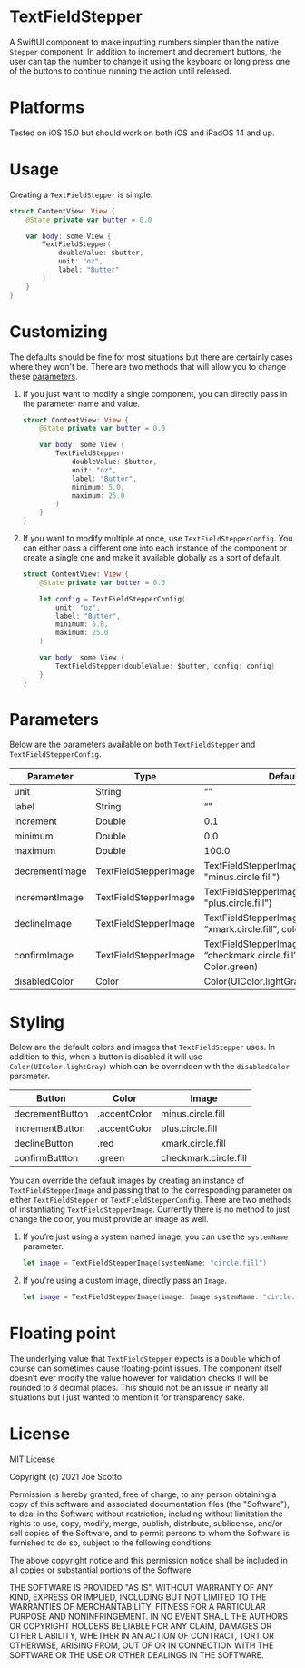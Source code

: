 # TextFieldStepper
A SwiftUI component to make inputting numbers simpler than the native `Stepper` component. In addition to increment and decrement buttons, the user can tap the number to change it using the keyboard or long press one of the buttons to continue running the action until released.

# Platforms
Tested on iOS 15.0 but should work on both iOS and iPadOS 14 and up.

# Usage
Creating a `TextFieldStepper` is simple. 
``` swift
struct ContentView: View {
    @State private var butter = 0.0

    var body: some View {
        TextFieldStepper(
            doubleValue: $butter, 
            unit: "oz", 
            label: "Butter"
        )
    }
}
```

# Customizing
The defaults should be fine for most situations but there are certainly cases where they won't be. There are two methods that will allow you to change these [parameters](#parameters).

1. If you just want to modify a single component, you can directly pass in the parameter name and value.
    ``` swift
    struct ContentView: View {
        @State private var butter = 0.0

        var body: some View {
            TextFieldStepper(
                doubleValue: $butter, 
                unit: "oz", 
                label: "Butter",
                minimum: 5.0,
                maximum: 25.0
            )
        }
    }
    ```

2. If you want to modify multiple at once, use `TextFieldStepperConfig`. You can either pass a different one into each instance of the component or create a single one and make it available globally as a sort of default.
    ``` swift
    struct ContentView: View {
        @State private var butter = 0.0

        let config = TextFieldStepperConfig(
            unit: "oz",
            label: "Butter",
            minimum: 5.0,
            maximum: 25.0
        )

        var body: some View {
            TextFieldStepper(doubleValue: $butter, config: config)
        }
    }
    ```

# Parameters
Below are the parameters available on both `TextFieldStepper` and `TextFieldStepperConfig`.

| Parameter      | Type                  | Default                                                                        |
|----------------|-----------------------|--------------------------------------------------------------------------------|
| unit           | String                | “”                                                                             |
| label          | String                | “”                                                                             |
| increment      | Double                | 0.1                                                                            |
| minimum        | Double                | 0.0                                                                            |
| maximum        | Double                | 100.0                                                                          |
| decrementImage | TextFieldStepperImage | TextFieldStepperImage(systemName: "minus.circle.fill")                         |
| incrementImage | TextFieldStepperImage | TextFieldStepperImage(systemName: "plus.circle.fill")                          |
| declineImage   | TextFieldStepperImage | TextFieldStepperImage(systemName: “xmark.circle.fill”, color: Color.red)       |
| confirmImage   | TextFieldStepperImage | TextFieldStepperImage(systemName: “checkmark.circle.fill”, color: Color.green) |
| disabledColor  | Color                 | Color(UIColor.lightGray)                                                       |

# Styling
Below are the default colors and images that `TextFieldStepper` uses. In addition to this, when a button is disabled it will use `Color(UIColor.lightGray)` which can be overridden with the `disabledColor` parameter.

| Button          | Color                 | Image                 |
|-----------------|-----------------------|-----------------------|
| decrementButton | .accentColor          | minus.circle.fill     |
| incrementButton | .accentColor          | plus.circle.fill      | 
| declineButton   | .red                  | xmark.circle.fill     |
| confirmButtton  | .green                | checkmark.circle.fill |

You can override the default images by creating an instance of `TextFieldStepperImage` and passing that to the corresponding parameter on either `TextFieldStepper` or `TextFieldStepperConfig`. There are two methods of instantiating `TextFieldStepperImage`. Currently there is no method to just change the color, you must provide an image as well.

1. If you’re just using a system named image, you can use the `systemName` parameter. 
    ``` swift 
    let image = TextFieldStepperImage(systemName: "circle.fill")
    ```
    
2. If you're using a custom image, directly pass an `Image`.
    ``` swift 
    let image = TextFieldStepperImage(image: Image(systemName: "circle.fill")
    ```
    
# Floating point
The underlying value that `TextFieldStepper` expects is a `Double` which of course can sometimes cause floating-point issues. The component itself doesn’t ever modify the value however for validation checks it will be rounded to 8 decimal places. This should not be an issue in nearly all situations but I just wanted to mention it for transparency sake. 

# License
MIT License

Copyright (c) 2021 Joe Scotto

Permission is hereby granted, free of charge, to any person obtaining a copy of this software and associated documentation files (the "Software"), to deal in the Software without restriction, including without limitation the rights to use, copy, modify, merge, publish, distribute, sublicense, and/or sell copies of the Software, and to permit persons to whom the Software is furnished to do so, subject to the following conditions:

The above copyright notice and this permission notice shall be included in all copies or substantial portions of the Software.

THE SOFTWARE IS PROVIDED "AS IS", WITHOUT WARRANTY OF ANY KIND, EXPRESS OR IMPLIED, INCLUDING BUT NOT LIMITED TO THE WARRANTIES OF MERCHANTABILITY, FITNESS FOR A PARTICULAR PURPOSE AND NONINFRINGEMENT. IN NO EVENT SHALL THE AUTHORS OR COPYRIGHT HOLDERS BE LIABLE FOR ANY CLAIM, DAMAGES OR OTHER LIABILITY, WHETHER IN AN ACTION OF CONTRACT, TORT OR OTHERWISE, ARISING FROM, OUT OF OR IN CONNECTION WITH THE SOFTWARE OR THE USE OR OTHER DEALINGS IN THE SOFTWARE.
